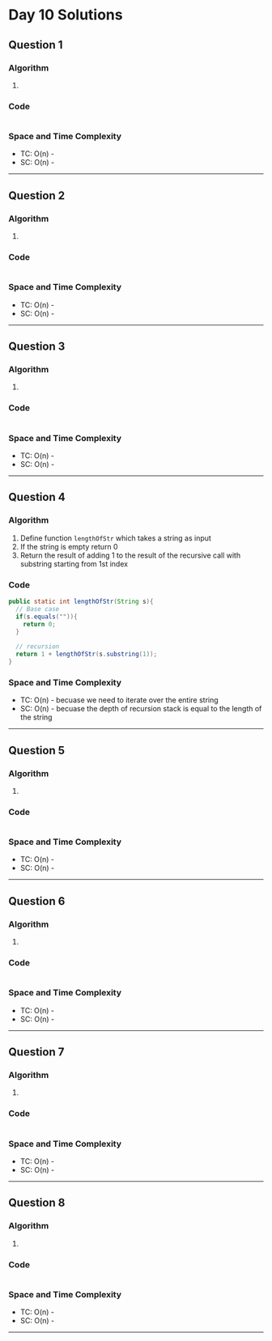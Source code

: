 # Day 10 Solutions

## Question 1

### Algorithm

1.

### Code

```java

```

### Space and Time Complexity

- TC: O(n) -
- SC: O(n) -

---

## Question 2

### Algorithm

1.

### Code

```java

```

### Space and Time Complexity

- TC: O(n) -
- SC: O(n) -

---

## Question 3

### Algorithm

1.

### Code

```java

```

### Space and Time Complexity

- TC: O(n) -
- SC: O(n) -

---

## Question 4

### Algorithm

1. Define function `lengthOfStr` which takes a string as input
2. If the string is empty return 0
3. Return the result of adding 1 to the result of the recursive call with substring starting from 1st index

### Code

```java
public static int lengthOfStr(String s){
  // Base case
  if(s.equals("")){
    return 0;
  }
  
  // recursion
  return 1 + lengthOfStr(s.substring(1));
}
```

### Space and Time Complexity

- TC: O(n) - becuase we need to iterate over the entire string
- SC: O(n) - becuase the depth of recursion stack is equal to the length of the string

---

## Question 5

### Algorithm

1.

### Code

```java

```

### Space and Time Complexity

- TC: O(n) -
- SC: O(n) -

---

## Question 6

### Algorithm

1.

### Code

```java

```

### Space and Time Complexity

- TC: O(n) -
- SC: O(n) -

---

## Question 7

### Algorithm

1.

### Code

```java

```

### Space and Time Complexity

- TC: O(n) -
- SC: O(n) -

---

## Question 8

### Algorithm

1.

### Code

```java

```

### Space and Time Complexity

- TC: O(n) -
- SC: O(n) -

---
